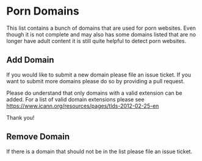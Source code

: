 # Porn Domains
This list contains a bunch of domains that are used for porn websites. Even though it is not complete and may also has some domains listed that are no longer have adult content it is still quite helpful to detect porn websites.

## Add Domain
If you would like to submit a new domain please file an issue ticket. If you want to submit more domains please do so by providing a pull request.

Please do understand that only domains with a valid extension can be added. For a list of valid domain extensions please see https://www.icann.org/resources/pages/tlds-2012-02-25-en

Thank you!

## Remove Domain
If there is a domain that should not be in the list please file an issue ticket.